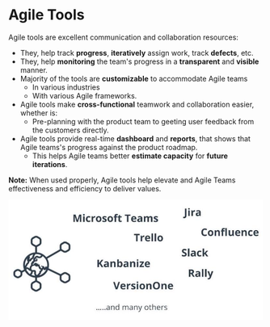 # Agile Tools

Agile tools are excellent communication and collaboration resources:

- They, help track **progress**, **iteratively** assign work, track **defects**, etc.
- They, help **monitoring** the team's progress in a **transparent** and **visible** manner.
- Majority of the tools are **customizable** to accommodate Agile teams
  - In various industries
  - With various Agile frameworks.
- Agile tools make **cross-functional** teamwork and collaboration easier, whether is:
  - Pre-planning  with the product team to geeting user feedback from the customers directly.
- Agile tools provide real-time **dashboard** and **reports**, that shows that Agile teams's progress against the product roadmap.
  - This helps Agile teams better **estimate capacity** for **future iterations**.

**Note:** When used properly, Agile tools help elevate and Agile Teams effectiveness and efficiency to deliver values.

![History of Agile](./Resources/1.3.AgileTools.jpg)
